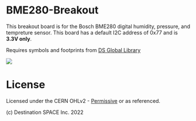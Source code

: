 # BME280-Breakout
This breakout board is for the Bosch BME280 digital humidity, pressure, and tempreture sensor. This board has a default I2C address of 0x77 and is **3.3V only**.

Requires symbols and footprints from [DS Global Library](https://github.com/Destination-SPACE/DS-KiCad-Global-Source)

![](https://github.com/Destination-SPACE/BME280-Breakout-v2/blob/main/bme280Breakout-rev3.jpg)

# License
Licensed under the CERN OHLv2 - [Permissive](https://github.com/Destination-SPACE/BME280-Breakout-v2/blob/main/LICENSE) or as referenced.

(c) Destination SPACE Inc. 2022
